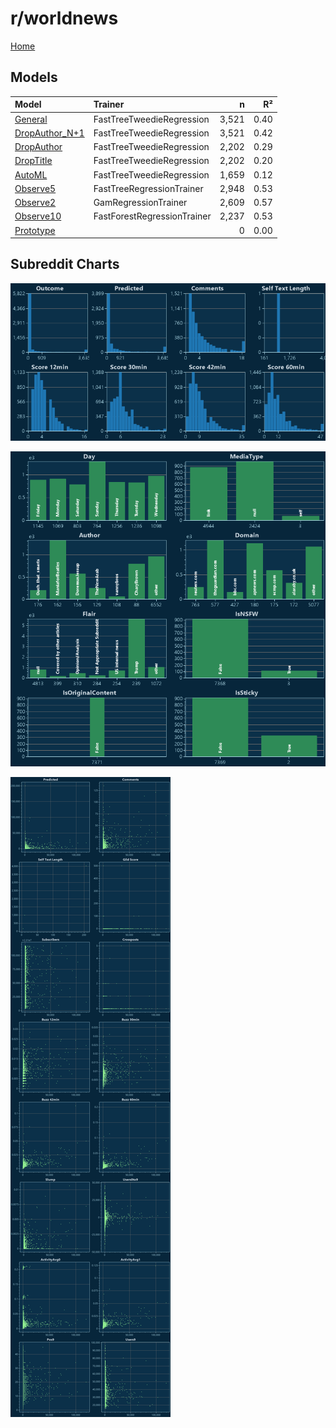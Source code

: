 # r/worldnews

[Home](../index.md)

## Models

|Model|Trainer|n|R²|
|:---|:---|---:|---:|
|[General](models/guess_worldnews_General.md)|FastTreeTweedieRegression|3,521|0.40|
|[DropAuthor_N+1](models/guess_worldnews_DropAuthor_N+1.md)|FastTreeTweedieRegression|3,521|0.42|
|[DropAuthor](models/guess_worldnews_DropAuthor.md)|FastTreeTweedieRegression|2,202|0.29|
|[DropTitle](models/guess_worldnews_DropTitle.md)|FastTreeTweedieRegression|2,202|0.20|
|[AutoML](models/guess_worldnews_AutoML.md)|FastTreeTweedieRegression|1,659|0.12|
|[Observe5](models/guess_worldnews_Observe5.md)|FastTreeRegressionTrainer|2,948|0.53|
|[Observe2](models/guess_worldnews_Observe2.md)|GamRegressionTrainer|2,609|0.57|
|[Observe10](models/guess_worldnews_Observe10.md)|FastForestRegressionTrainer|2,237|0.53|
|[Prototype](models/guess_worldnews_Prototype.md)||0|0.00|

## Subreddit Charts

![r/worldnews Distributions](../images/guess_worldnews_Distributions.png "r/worldnews Distributions")

![r/worldnews Categorical](../images/guess_worldnews_Catagorical.png "r/worldnews Categorical")

![r/worldnews Correlation](../images/guess_worldnews_Correlations.png "r/worldnews Correlation")

